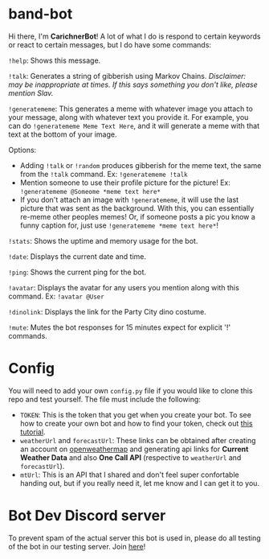# band-bot

Hi there, I'm **CarichnerBot**! A lot of what I do is respond to certain keywords or react to certain messages, but I do have some commands:

`!help`: Shows this message.

`!talk`: Generates a string of gibberish using Markov Chains. *Disclaimer: may be inappropriate at times. If this says something you don't like, please mention Slav.*

`!generatememe`: This generates a meme with whatever image you attach to your message, along with whatever text you provide it. For example, you can do `!generatememe Meme Text Here`, and it will generate a meme with that text at the bottom of your image.

Options:

* Adding `!talk` or `!random` produces gibberish for the meme text, the same from the `!talk` command. Ex: `!generatememe !talk`
* Mention someone to use their profile picture for the picture! Ex: `!generatememe @Someome *meme text here*`
* If you don't attach an image with `!generatememe`, it will use the last picture that was sent as the background. With this, you can essentially re-meme other peoples memes! Or, if someone posts a pic you know a funny caption for, just use `!generatememe *meme text here*`!

`!stats`: Shows the uptime and memory usage for the bot.

`!date`: Displays the current date and time.

`!ping`: Shows the current ping for the bot.

`!avatar`: Displays the avatar for any users you mention along with this command. Ex: `!avatar @User`

`!dinolink`: Displays the link for the Party City dino costume.

`!mute`: Mutes the bot responses for 15 minutes expect for explicit '!' commands.

# Config

You will need to add your own `config.py` file if you would like to clone this repo and test yourself. The file must include the following:
* `TOKEN`: This is the token that you get when you create your bot. To see how to create your own bot and how to find your token, check out [this tutorial](https://discordpy.readthedocs.io/en/latest/discord.html).
* `weatherUrl` and `forecastUrl`: These links can be obtained after creating an account on [openweathermap](https://openweathermap.org/api) and generating api links for **Current Weather Data** and also **One Call API** (respective to `weatherUrl` and `forecastUrl`).
* `mtUrl`: This is an API that I shared and don't feel super confortable handing out, but if you really need it, let me know and I can get it to you.

# Bot Dev Discord server

To prevent spam of the actual server this bot is used in, please do all testing of the bot in our testing server. Join [here](https://discord.gg/JXue2md)!
